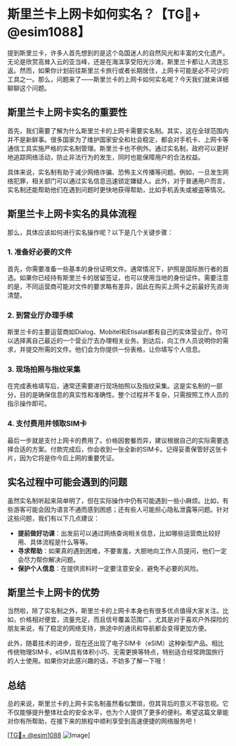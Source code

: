 # 斯里兰卡上网卡如何实名？【TG💪+ @esim1088】

提到斯里兰卡，许多人首先想到的是这个岛国迷人的自然风光和丰富的文化遗产。无论是欣赏高耸入云的亚当峰，还是在海滨享受阳光沙滩，斯里兰卡都让人流连忘返。然而，如果你计划前往斯里兰卡旅行或者长期居住，上网卡可能是必不可少的工具之一。那么，问题来了——斯里兰卡的上网卡如何实名呢？今天我们就来详细聊聊这个问题。

## 斯里兰卡上网卡实名的重要性

首先，我们需要了解为什么斯里兰卡的上网卡需要实名制。其实，这在全球范围内并不是新鲜事。很多国家为了维护国家安全和社会稳定，都会对手机卡、上网卡等通信工具实施严格的实名制管理。斯里兰卡也不例外。通过实名制，政府可以更好地追踪网络活动，防止非法行为的发生，同时也能保障用户的合法权益。

具体来说，实名制有助于减少网络诈骗、恐怖主义传播等问题。例如，一旦发生网络犯罪，相关部门可以通过实名信息迅速锁定嫌疑人。此外，对于普通用户而言，实名制还能帮助他们在遇到问题时更快地获得帮助，比如手机丢失或被盗等情况。

## 斯里兰卡上网卡实名的具体流程

那么，具体应该如何进行实名操作呢？以下是几个关键步骤：

### 1. 准备好必要的文件

首先，你需要准备一些基本的身份证明文件。通常情况下，护照是国际旅行者的首选。如果你已经持有斯里兰卡的居留签证，也可以使用当地的身份证件。需要注意的是，不同运营商可能对文件的要求略有差异，因此在购买上网卡之前最好先咨询清楚。

### 2. 到营业厅办理手续

斯里兰卡的主要运营商如Dialog、Mobitel和Etisalat都有自己的实体营业厅。你可以选择离自己最近的一个营业厅去办理相关业务。到达后，向工作人员说明你的需求，并提交所需的文件。他们会为你提供一份表格，让你填写个人信息。

### 3. 现场拍照与指纹采集

在完成表格填写后，通常还需要进行现场拍照以及指纹采集。这是实名制的一部分，目的是确保信息的真实性和准确性。整个过程并不复杂，只需按照工作人员的指示操作即可。

### 4. 支付费用并领取SIM卡

最后一步就是支付上网卡的费用了。价格因套餐而异，建议根据自己的实际需要选择合适的方案。付款完成后，你会收到一张全新的SIM卡。记得妥善保管好这张卡片，因为它将是你今后上网的重要凭证。

## 实名过程中可能会遇到的问题

虽然实名制听起来简单明了，但在实际操作中仍有可能遇到一些小麻烦。比如，有些游客可能会因为语言不通而感到困惑；还有些人可能担心隐私泄露等问题。针对这些问题，我们有以下几点建议：

- **提前做好功课**：出发前可以通过网络查询相关信息，比如哪些运营商比较好用、具体流程是什么等等。
- **寻求帮助**：如果真的遇到困难，不要害羞，大胆地向工作人员提问，他们一定会尽力帮你解决问题。
- **保护个人信息**：在提供资料时一定要注意安全，避免不必要的风险。

## 斯里兰卡上网卡的优势

当然啦，除了实名制之外，斯里兰卡的上网卡本身也有很多优点值得大家关注。比如，价格相对便宜，流量充足，而且信号覆盖范围广。尤其是对于喜欢户外探险的朋友来说，有了稳定的网络支持，旅途中的通讯和导航都会变得更加方便。

此外，随着技术的进步，现在还出现了电子SIM卡（eSIM）这种新型产品。相比传统物理SIM卡，eSIM具有体积小巧、无需更换等特点，特别适合经常跨国旅行的人士使用。如果你对此感兴趣的话，不妨多了解一下哦！

## 总结

总的来说，斯里兰卡的上网卡实名制虽然看似繁琐，但其背后的意义不容忽视。它不仅能够提升整体社会的安全水平，也为个人提供了更多的便利。希望这篇文章能对你有所帮助，在接下来的旅程中顺利享受到高速便捷的网络服务吧！

[[TG💪+ @esim1088](https://t.me/s/esim1088) ![Image](https://i.postimg.cc/4NQfJmqS/Snipaste-2025-05-13-00-14-12.png)]